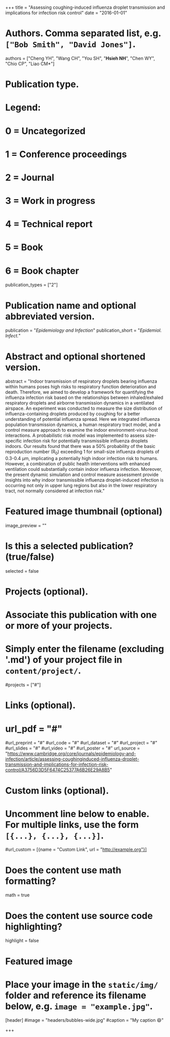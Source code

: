 +++
title = "Assessing coughing-induced influenza droplet transmission and implications for infection risk control"
date = "2016-01-01"

# Authors. Comma separated list, e.g. `["Bob Smith", "David Jones"]`.
authors = ["Cheng YH", "Wang CH", "You SH", "**Hsieh NH**", "Chen WY", "Chio CP", "Liao CM*"]

# Publication type.
# Legend:
# 0 = Uncategorized
# 1 = Conference proceedings
# 2 = Journal
# 3 = Work in progress
# 4 = Technical report
# 5 = Book
# 6 = Book chapter
publication_types = ["2"]

# Publication name and optional abbreviated version.
publication = "*Epidemiology and Infection*"
publication_short = "*Epidemiol. Infect.*"

# Abstract and optional shortened version.
abstract = "Indoor transmission of respiratory droplets bearing influenza within humans poses high risks to respiratory function deterioration and death. Therefore, we aimed to develop a framework for quantifying the influenza infection risk based on the relationships between inhaled/exhaled respiratory droplets and airborne transmission dynamics in a ventilated airspace. An experiment was conducted to measure the size distribution of influenza-containing droplets produced by coughing for a better understanding of potential influenza spread. Here we integrated influenza population transmission dynamics, a human respiratory tract model, and a control measure approach to examine the indoor environment-virus-host interactions. A probabilistic risk model was implemented to assess size-specific infection risk for potentially transmissible influenza droplets indoors. Our results found that there was a 50% probability of the basic reproduction number (R$_0$) exceeding 1 for small-size influenza droplets of 0.3-0.4 µm, implicating a potentially high indoor infection risk to humans. However, a combination of public health interventions with enhanced ventilation could substantially contain indoor influenza infection. Moreover, the present dynamic simulation and control measure assessment provide insights into why indoor transmissible influenza droplet-induced infection is occurring not only in upper lung regions but also in the lower respiratory tract, not normally considered at infection risk."

# Featured image thumbnail (optional)
image_preview = ""

# Is this a selected publication? (true/false)
selected = false

# Projects (optional).
#   Associate this publication with one or more of your projects.
#   Simply enter the filename (excluding '.md') of your project file in `content/project/`.
#projects = ["#"]

# Links (optional).
# url_pdf = "#"
#url_preprint = "#"
#url_code = "#"
#url_dataset = "#"
#url_project = "#"
#url_slides = "#"
#url_video = "#"
#url_poster = "#"
url_source = "https://www.cambridge.org/core/journals/epidemiology-and-infection/article/assessing-coughinginduced-influenza-droplet-transmission-and-implications-for-infection-risk-control/A3756D3D5F6474C25377A6B26E29A8B5"

# Custom links (optional).
#   Uncomment line below to enable. For multiple links, use the form `[{...}, {...}, {...}]`.
#url_custom = [{name = "Custom Link", url = "http://example.org"}]

# Does the content use math formatting?
math = true

# Does the content use source code highlighting?
highlight = false

# Featured image
# Place your image in the `static/img/` folder and reference its filename below, e.g. `image = "example.jpg"`.
[header]
#image = "headers/bubbles-wide.jpg"
#caption = "My caption :smile:"

+++